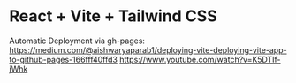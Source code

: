 # React + Vite + Tailwind CSS



Automatic Deployment via gh-pages:
https://medium.com/@aishwaryaparab1/deploying-vite-deploying-vite-app-to-github-pages-166fff40ffd3
https://www.youtube.com/watch?v=K5DTIf-jWhk


